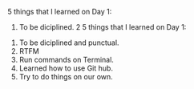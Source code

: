5 things that I learned on Day 1:
1) To be diciplined.
2
5 things that I learned on Day 1:
1. To be diciplined and punctual.
2. RTFM
3. Run commands on Terminal.
4. Learned how to use Git hub. 
5. Try to do things on our own.
